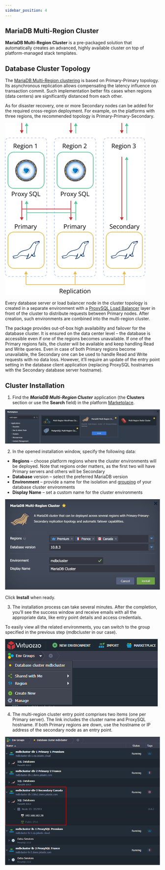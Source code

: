 ```yaml
---
sidebar_position: 4
---
```


## MariaDB Multi-Region Cluster

**MariaDB Multi-Region Cluster** is a pre-packaged solution that automatically creates an advanced, highly available cluster on top of platform-managed stack templates.

## Database Cluster Topology

The [MariaDB Multi-Region clustering](https://github.com/jelastic-jps/mysql-multiregion) is based on Primary-Primary topology. Its asynchronous replication allows compensating the latency influence on transaction commit. Such implementation better fits cases when regions (data centers) are significantly distanced from each other.

As for disaster recovery, one or more Secondary nodes can be added for the required cross-region deployment. For example, on the platforms with three regions, the recommended topology is Primary-Primary-Secondary.

<div style={{
    display:'flex',
    justifyContent: 'center',
    margin: '0 0 1rem 0'
}}>

![Locale Dropdown](./img/Multi-RegionCluster/01-mariadb-multi-region-cluster.svg)

</div>

Every database server or load balancer node in the cluster topology is created in a separate environment with a [ProxySQL Load Balancer](https://www.proxysql.com/) layer in front of the cluster to distribute requests between Primary nodes. After creation, such environments are combined into the multi-region cluster.

The package provides out-of-box high availability and failover for the database cluster. It is ensured on the data center level – the database is accessible even if one of the regions becomes unavailable. If one of the Primary regions fails, the cluster will be available and keep handling Read and Write queries. Even in case of both Primary regions become unavailable, the Secondary one can be used to handle Read and Write requests with no data loss. However, it’ll require an update of the entry point setting in the database client application (replacing ProxySQL hostnames with the Secondary database server hostname).

## Cluster Installation

1. Find the **_MariaDB Multi-Region Cluster_** application (the **Clusters** section or use the **Search** field) in the platform [Marketplace](/docs/Deployment%20Tools/Cloud%20Scripting%20&%20JPS/Marketplace#marketplace).

<div style={{
    display:'flex',
    justifyContent: 'center',
    margin: '0 0 1rem 0'
}}>

![Locale Dropdown](./img/Multi-RegionCluster/02-mariadb-multi-region-marketplace.png)

</div>

2. In the opened installation window, specify the following data:

- **Regions** – choose platform regions where the cluster environments will be deployed. Note that regions order matters, as the first two will have Primary servers and others will be Secondary
- **Database** version – select the preferred MariaDB version
- **Environment** – provide a name for the isolation and [grouping](/docs/EnvironmentManagement/Environment%20Groups/Overview) of your database cluster environments
- **Display Name** – set a custom name for the cluster environments

<div style={{
    display:'flex',
    justifyContent: 'center',
    margin: '0 0 1rem 0'
}}>

![Locale Dropdown](./img/Multi-RegionCluster/03-install-mariadb-multi-region-cluster.png)

</div>

Click **Install** when ready.

3. The installation process can take several minutes. After the completion, you’ll see the success window and receive emails with all the appropriate data, like entry point details and access credentials.

To easily view all the related environments, you can switch to the group specified in the previous step (mdbcluster in our case).

<div style={{
    display:'flex',
    justifyContent: 'center',
    margin: '0 0 1rem 0'
}}>

![Locale Dropdown](./img/Multi-RegionCluster/04-mariadb-cluster-group.png)

</div>

4. The multi-region cluster entry point comprises two items (one per Primary server). The link includes the cluster name and ProxySQL hostname. If both Primary regions are down, use the hostname or IP address of the secondary node as an entry point.

<div style={{
    display:'flex',
    justifyContent: 'center',
    margin: '0 0 1rem 0'
}}>

![Locale Dropdown](./img/Multi-RegionCluster/05-mariadb-multi-region-cluster-environments.png)

</div>
